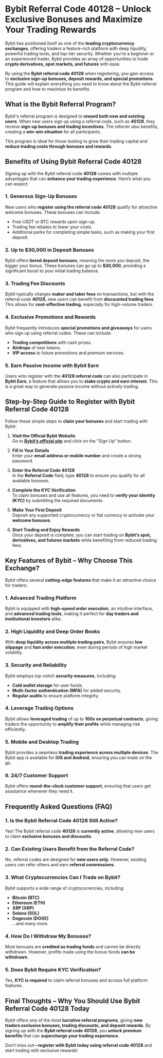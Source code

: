 # **Bybit Referral Code 40128 – Unlock Exclusive Bonuses and Maximize Your Trading Rewards**

Bybit has positioned itself as one of the **leading cryptocurrency exchanges**, offering traders a feature-rich platform with deep liquidity, powerful trading tools, and top-tier security. Whether you're a beginner or an experienced trader, Bybit provides an array of opportunities to trade **crypto derivatives, spot markets, and futures** with ease.

By using the **Bybit referral code 40128** when registering, you gain access to **exclusive sign-up bonuses, deposit rewards, and special promotions**. This guide will explain everything you need to know about the Bybit referral program and how to maximize its benefits.

## **What is the Bybit Referral Program?**

Bybit's referral program is designed to **reward both new and existing users**. When new users sign up using a referral code, such as **40128**, they receive **sign-up bonuses and trading incentives**. The referrer also benefits, creating a **win-win situation** for all participants.

This program is ideal for those looking to grow their trading capital and **reduce trading costs through bonuses and rewards**.

## **Benefits of Using Bybit Referral Code 40128**

Signing up with the Bybit referral code **40128** comes with multiple advantages that can **enhance your trading experience**. Here’s what you can expect:

### **1. Generous Sign-Up Bonuses**
New users who **register using the referral code 40128** qualify for attractive welcome bonuses. These bonuses can include:

- Free USDT or BTC rewards upon sign-up.
- Trading fee rebates to lower your costs.
- Additional perks for completing simple tasks, such as making your first deposit.

### **2. Up to $30,000 in Deposit Bonuses**
Bybit offers **tiered deposit bonuses**, meaning the more you deposit, the bigger your bonus. These bonuses can go up to **$30,000**, providing a significant boost to your initial trading balance.

### **3. Trading Fee Discounts**
Bybit typically charges **maker and taker fees** on transactions, but with the referral code **40128**, new users can benefit from **discounted trading fees**. This allows for **cost-effective trading**, especially for high-volume traders.

### **4. Exclusive Promotions and Rewards**
Bybit frequently introduces **special promotions and giveaways** for users who sign up using referral codes. These can include:

- **Trading competitions** with cash prizes.
- **Airdrops** of new tokens.
- **VIP access** to future promotions and premium services.

### **5. Earn Passive Income with Bybit Earn**
Users who register with the **40128 referral code** can also participate in **Bybit Earn**, a feature that allows you to **stake crypto and earn interest**. This is a great way to generate passive income without actively trading.

## **Step-by-Step Guide to Register with Bybit Referral Code 40128**

Follow these simple steps to **claim your bonuses** and start trading with Bybit:

1. **Visit the Official Bybit Website**  
   Go to **[Bybit’s official site]([https://www.bybit.com](https://partner.bybit.com/b/40128))** and click on the "Sign Up" button.

2. **Fill in Your Details**  
   Enter your **email address or mobile number** and create a strong password.

3. **Enter the Referral Code 40128**  
   In the **Referral Code** field, type **40128** to ensure you qualify for all available bonuses.

4. **Complete the KYC Verification**  
   To claim bonuses and use all features, you need to **verify your identity (KYC)** by submitting the required documents.

5. **Make Your First Deposit**  
   Deposit any supported cryptocurrency or fiat currency to activate your **welcome bonuses**.

6. **Start Trading and Enjoy Rewards**  
   Once your deposit is complete, you can start trading on **Bybit’s spot, derivatives, and futures markets** while benefiting from reduced trading fees.

## **Key Features of Bybit – Why Choose This Exchange?**

Bybit offers several **cutting-edge features** that make it an attractive choice for traders:

### **1. Advanced Trading Platform**
Bybit is equipped with **high-speed order execution**, an intuitive interface, and **advanced trading tools**, making it perfect for **day traders and institutional investors** alike.

### **2. High Liquidity and Deep Order Books**
With **deep liquidity across multiple trading pairs**, Bybit ensures **low slippage** and **fast order execution**, even during periods of high market volatility.

### **3. Security and Reliability**
Bybit employs top-notch **security measures**, including:
- **Cold wallet storage** for user funds.
- **Multi-factor authentication (MFA)** for added security.
- **Regular audits** to ensure platform integrity.

### **4. Leverage Trading Options**
Bybit allows **leveraged trading** of up to **100x on perpetual contracts**, giving traders the opportunity to **amplify their profits** while managing risk efficiently.

### **5. Mobile and Desktop Trading**
Bybit provides a seamless **trading experience across multiple devices**. The Bybit app is available for **iOS and Android**, ensuring you can trade on the go.

### **6. 24/7 Customer Support**
Bybit offers **round-the-clock customer support**, ensuring that users get assistance whenever they need it.

## **Frequently Asked Questions (FAQ)**

### **1. Is the Bybit Referral Code 40128 Still Active?**
Yes! The Bybit referral code **40128** is **currently active**, allowing new users to claim **exclusive bonuses and discounts**.

### **2. Can Existing Users Benefit from the Referral Code?**
No, referral codes are designed for **new users only**. However, existing users can refer others and earn **referral commissions**.

### **3. What Cryptocurrencies Can I Trade on Bybit?**
Bybit supports a wide range of cryptocurrencies, including:
- **Bitcoin (BTC)**
- **Ethereum (ETH)**
- **XRP (XRP)**
- **Solana (SOL)**
- **Dogecoin (DOGE)**  
  …and many more.

### **4. How Do I Withdraw My Bonuses?**
Most bonuses are **credited as trading funds** and cannot be directly withdrawn. However, profits made using the bonus funds **can be withdrawn**.

### **5. Does Bybit Require KYC Verification?**
Yes, **KYC is required** to claim referral bonuses and access full platform features.

## **Final Thoughts – Why You Should Use Bybit Referral Code 40128 Today**

Bybit offers one of the most **lucrative referral programs**, giving **new traders exclusive bonuses, trading discounts, and deposit rewards**. By signing up with the **Bybit referral code 40128**, you **unlock premium benefits** that can **supercharge your trading experience**.

Don’t miss out—**register with Bybit today using referral code 40128** and start trading with exclusive rewards!
